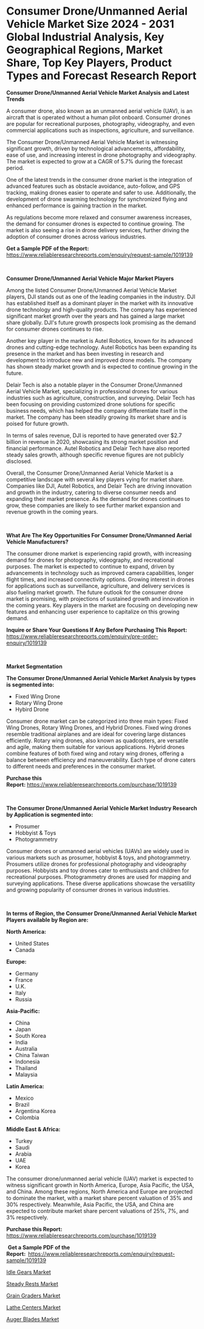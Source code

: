 <p><h1>Consumer Drone/Unmanned Aerial Vehicle Market Size 2024 - 2031 Global Industrial Analysis, Key Geographical Regions, Market Share, Top Key Players, Product Types and Forecast Research Report</h1></p><p><strong>Consumer Drone/Unmanned Aerial Vehicle Market Analysis and Latest Trends</strong></p>
<p><p>A consumer drone, also known as an unmanned aerial vehicle (UAV), is an aircraft that is operated without a human pilot onboard. Consumer drones are popular for recreational purposes, photography, videography, and even commercial applications such as inspections, agriculture, and surveillance.</p><p>The Consumer Drone/Unmanned Aerial Vehicle Market is witnessing significant growth, driven by technological advancements, affordability, ease of use, and increasing interest in drone photography and videography. The market is expected to grow at a CAGR of 5.7% during the forecast period.</p><p>One of the latest trends in the consumer drone market is the integration of advanced features such as obstacle avoidance, auto-follow, and GPS tracking, making drones easier to operate and safer to use. Additionally, the development of drone swarming technology for synchronized flying and enhanced performance is gaining traction in the market.</p><p>As regulations become more relaxed and consumer awareness increases, the demand for consumer drones is expected to continue growing. The market is also seeing a rise in drone delivery services, further driving the adoption of consumer drones across various industries.</p></p>
<p><strong>Get a Sample PDF of the Report:&nbsp;</strong> <a href="https://www.reliableresearchreports.com/enquiry/request-sample/1019139">https://www.reliableresearchreports.com/enquiry/request-sample/1019139</a></p>
<p>&nbsp;</p>
<p><strong>Consumer Drone/Unmanned Aerial Vehicle Major Market Players</strong></p>
<p><p>Among the listed Consumer Drone/Unmanned Aerial Vehicle Market players, DJI stands out as one of the leading companies in the industry. DJI has established itself as a dominant player in the market with its innovative drone technology and high-quality products. The company has experienced significant market growth over the years and has gained a large market share globally. DJI's future growth prospects look promising as the demand for consumer drones continues to rise.</p><p>Another key player in the market is Autel Robotics, known for its advanced drones and cutting-edge technology. Autel Robotics has been expanding its presence in the market and has been investing in research and development to introduce new and improved drone models. The company has shown steady market growth and is expected to continue growing in the future.</p><p>Delair Tech is also a notable player in the Consumer Drone/Unmanned Aerial Vehicle Market, specializing in professional drones for various industries such as agriculture, construction, and surveying. Delair Tech has been focusing on providing customized drone solutions for specific business needs, which has helped the company differentiate itself in the market. The company has been steadily growing its market share and is poised for future growth.</p><p>In terms of sales revenue, DJI is reported to have generated over $2.7 billion in revenue in 2020, showcasing its strong market position and financial performance. Autel Robotics and Delair Tech have also reported steady sales growth, although specific revenue figures are not publicly disclosed.</p><p>Overall, the Consumer Drone/Unmanned Aerial Vehicle Market is a competitive landscape with several key players vying for market share. Companies like DJI, Autel Robotics, and Delair Tech are driving innovation and growth in the industry, catering to diverse consumer needs and expanding their market presence. As the demand for drones continues to grow, these companies are likely to see further market expansion and revenue growth in the coming years.</p></p>
<p>&nbsp;</p>
<p><strong>What Are The Key Opportunities For Consumer Drone/Unmanned Aerial Vehicle Manufacturers?</strong></p>
<p><p>The consumer drone market is experiencing rapid growth, with increasing demand for drones for photography, videography, and recreational purposes. The market is expected to continue to expand, driven by advancements in technology such as improved camera capabilities, longer flight times, and increased connectivity options. Growing interest in drones for applications such as surveillance, agriculture, and delivery services is also fueling market growth. The future outlook for the consumer drone market is promising, with projections of sustained growth and innovation in the coming years. Key players in the market are focusing on developing new features and enhancing user experience to capitalize on this growing demand.</p></p>
<p><strong>Inquire or Share Your Questions If Any Before Purchasing This Report:</strong> <a href="https://www.reliableresearchreports.com/enquiry/pre-order-enquiry/1019139">https://www.reliableresearchreports.com/enquiry/pre-order-enquiry/1019139</a></p>
<p>&nbsp;</p>
<p><strong>Market Segmentation</strong></p>
<p><strong>The Consumer Drone/Unmanned Aerial Vehicle Market Analysis by types is segmented into:</strong></p>
<p><ul><li>Fixed Wing Drone</li><li>Rotary Wing Drone</li><li>Hybird Drone</li></ul></p>
<p><p>Consumer drone market can be categorized into three main types: Fixed Wing Drones, Rotary Wing Drones, and Hybrid Drones. Fixed wing drones resemble traditional airplanes and are ideal for covering large distances efficiently. Rotary wing drones, also known as quadcopters, are versatile and agile, making them suitable for various applications. Hybrid drones combine features of both fixed wing and rotary wing drones, offering a balance between efficiency and maneuverability. Each type of drone caters to different needs and preferences in the consumer market.</p></p>
<p><strong>Purchase this Report:&nbsp;</strong><a href="https://www.reliableresearchreports.com/purchase/1019139">https://www.reliableresearchreports.com/purchase/1019139</a></p>
<p>&nbsp;</p>
<p><strong>The Consumer Drone/Unmanned Aerial Vehicle Market Industry Research by Application is segmented into:</strong></p>
<p><ul><li>Prosumer</li><li>Hobbyist & Toys</li><li>Photogrammetry</li></ul></p>
<p><p>Consumer drones or unmanned aerial vehicles (UAVs) are widely used in various markets such as prosumer, hobbyist & toys, and photogrammetry. Prosumers utilize drones for professional photography and videography purposes. Hobbyists and toy drones cater to enthusiasts and children for recreational purposes. Photogrammetry drones are used for mapping and surveying applications. These diverse applications showcase the versatility and growing popularity of consumer drones in various industries.</p></p>
<p>&nbsp;</p>
<p><strong>In terms of Region, the Consumer Drone/Unmanned Aerial Vehicle Market Players available by Region are:</strong></p>
<p>
    <p> <strong> North America: </strong>
        <ul>
            <li>United States</li>
            <li>Canada</li>
        </ul>
        </p> 
    <p> <strong> Europe: </strong>
        <ul>
            <li>Germany</li>
            <li>France</li>
            <li>U.K.</li>
            <li>Italy</li>
            <li>Russia</li>
        </ul>
        </p> 
    <p> <strong> Asia-Pacific: </strong>
        <ul>
            <li>China</li>
            <li>Japan</li>
            <li>South Korea</li>
            <li>India</li>
            <li>Australia</li>
            <li>China Taiwan</li>
            <li>Indonesia</li>
            <li>Thailand</li>
            <li>Malaysia</li>
        </ul>
        </p> 
    <p> <strong> Latin America: </strong>
        <ul>
            <li>Mexico</li>
            <li>Brazil</li>
            <li>Argentina Korea</li>
            <li>Colombia</li>
        </ul>
        </p> 
    <p> <strong> Middle East & Africa: </strong>
        <ul>
            <li>Turkey</li>
            <li>Saudi</li>
            <li>Arabia</li>
            <li>UAE</li>
            <li>Korea</li>
        </ul>
    </p>
    </p>
<p><p>The consumer drone/unmanned aerial vehicle (UAV) market is expected to witness significant growth in North America, Europe, Asia Pacific, the USA, and China. Among these regions, North America and Europe are projected to dominate the market, with a market share percent valuation of 35% and 30% respectively. Meanwhile, Asia Pacific, the USA, and China are expected to contribute market share percent valuations of 25%, 7%, and 3% respectively.</p></p>
<p><strong>Purchase this Report: </strong><a href="https://www.reliableresearchreports.com/purchase/1019139">https://www.reliableresearchreports.com/purchase/1019139</a></p>
<p>&nbsp;<strong>Get a Sample PDF of the Report:&nbsp;&nbsp;</strong><a href="https://www.reliableresearchreports.com/enquiry/request-sample/1019139">https://www.reliableresearchreports.com/enquiry/request-sample/1019139</a></p>
<p><strong></strong></p>
<p><p><a href="https://medium.com/@linabernier/idle-gears-market-exploring-market-share-market-trends-and-future-growth-e9d353b0056d">Idle Gears Market</a></p><p><a href="https://medium.com/@v27092023/analyzing-steady-rests-market-global-industry-perspective-and-forecast-2024-to-2031-5e64b4462994">Steady Rests Market</a></p><p><a href="https://medium.com/@raymondgray765/grain-graders-market-report-reveals-the-latest-trends-and-growth-opportunities-of-this-market-0077c0889293">Grain Graders Market</a></p><p><a href="https://medium.com/@v27092023/lathe-centers-market-exploring-market-share-market-trends-and-future-growth-9568ffd479a4">Lathe Centers Market</a></p><p><a href="https://medium.com/@linabernier/auger-blades-nbsp-market-focuses-on-market-share-size-and-projected-forecast-till-2031-e88eb45717d0">Auger Blades Market</a></p></p>